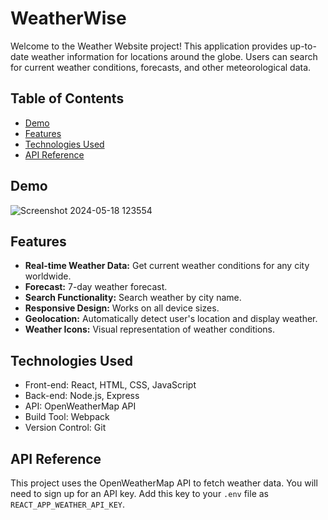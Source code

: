 # WeatherWise

Welcome to the Weather Website project! This application provides up-to-date weather information for locations around the globe. Users can search for current weather conditions, forecasts, and other meteorological data.

## Table of Contents

- [Demo](#demo)
- [Features](#features)
- [Technologies Used](#technologies-used)
- [API Reference](#api-reference)

## Demo

![Screenshot 2024-05-18 123554](https://github.com/payalsahu1303/WeatherWise/assets/141853271/0ba229b3-04c9-43d6-b3f2-cd616b44342d)


## Features

- **Real-time Weather Data:** Get current weather conditions for any city worldwide.
- **Forecast:** 7-day weather forecast.
- **Search Functionality:** Search weather by city name.
- **Responsive Design:** Works on all device sizes.
- **Geolocation:** Automatically detect user's location and display weather.
- **Weather Icons:** Visual representation of weather conditions.

## Technologies Used

- Front-end: React, HTML, CSS, JavaScript
- Back-end: Node.js, Express
- API: OpenWeatherMap API
- Build Tool: Webpack
- Version Control: Git

## API Reference

This project uses the OpenWeatherMap API to fetch weather data. You will need to sign up for an API key. Add this key to your `.env` file as `REACT_APP_WEATHER_API_KEY`.




